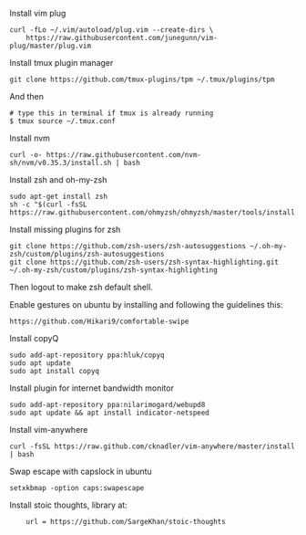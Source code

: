 Install vim plug

```
curl -fLo ~/.vim/autoload/plug.vim --create-dirs \
    https://raw.githubusercontent.com/junegunn/vim-plug/master/plug.vim
```

Install tmux plugin manager

```
git clone https://github.com/tmux-plugins/tpm ~/.tmux/plugins/tpm
```

And then

```
# type this in terminal if tmux is already running
$ tmux source ~/.tmux.conf
```

Install nvm

```
curl -o- https://raw.githubusercontent.com/nvm-sh/nvm/v0.35.3/install.sh | bash
```

Install zsh and oh-my-zsh

```
sudo apt-get install zsh
sh -c "$(curl -fsSL https://raw.githubusercontent.com/ohmyzsh/ohmyzsh/master/tools/install.sh)"
```

Install missing plugins for zsh

```
git clone https://github.com/zsh-users/zsh-autosuggestions ~/.oh-my-zsh/custom/plugins/zsh-autosuggestions
git clone https://github.com/zsh-users/zsh-syntax-highlighting.git ~/.oh-my-zsh/custom/plugins/zsh-syntax-highlighting
```

Then logout to make zsh default shell.

Enable gestures on ubuntu by installing and following the guidelines this:

```
https://github.com/Hikari9/comfortable-swipe
```

Install copyQ

```
sudo add-apt-repository ppa:hluk/copyq
sudo apt update
sudo apt install copyq
```

Install plugin for internet bandwidth monitor

```
sudo add-apt-repository ppa:nilarimogard/webupd8
sudo apt update && apt install indicator-netspeed
```

Install vim-anywhere

```
curl -fsSL https://raw.github.com/cknadler/vim-anywhere/master/install | bash
```

Swap escape with capslock in ubuntu

```
setxkbmap -option caps:swapescape
```

Install stoic thoughts, library at:

```
	url = https://github.com/SargeKhan/stoic-thoughts
```
